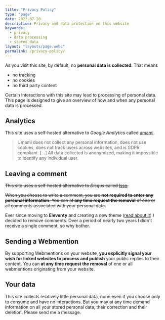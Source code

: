 ```yaml
---
title: "Privacy Policy"
type: "page"
date: 2022-07-20
description: Privacy and data protection on this website
keywords:
  - privacy
  - data processing
  - stored data
layout: "layouts/page.webc"
permalink: /privacy-policy/
---
```


As you visit this site, by default, no **personal data is collected**. That means

- no tracking
- no cookies
- no third party content

Certain interactions with this site may lead to processing of personal data. This page is designed to give an overview of how and when any personal data is processed.

## Analytics

This site uses a self-hosted alternative to _Google Analytics_ called [umami](https://umami.is/).

> Umami does not collect any personal information, does not use cookies, does not track users across websites, and is GDPR compliant. [...] All data collected is anonymized, making it impossible to identify any individual user.

## Leaving a comment

~~This site uses a self-hosted alternative to _Disqus_ called [Isso](https://isso-comments.de/).~~

~~When you choose to write a comment, you are **not required to enter any personal information**. You can at **any time request the removal** of one or all comments associated with your personal data.~~

Ever since moving to **Eleventy** and creating a new theme ([read about it](/blog/2023/10/migrating-from-hugo-to-eleventy-11ty/)) I decided to remove comments. Over a period of nearly two years I didn't receive a single comment, so why bother.

## Sending a Webmention

By supporting Webmentions on your website, **you explicitly signal your wish for linked websites to process and publish** your public replies to their content. You can **at any time request the removal** of one or all webmentions originating from your website.

## Your data

This site collects relatively little personal data, none even if you choose only to consume and have no interactions. But you may at any time demand information on all your stored personal data, their correction and their deletion. Please send me a message.

<p webc:is="encode-email" @address="Y29udGFjdEBjaHJpbmdlbC5kZXYK" @message="Show email address"></p>
